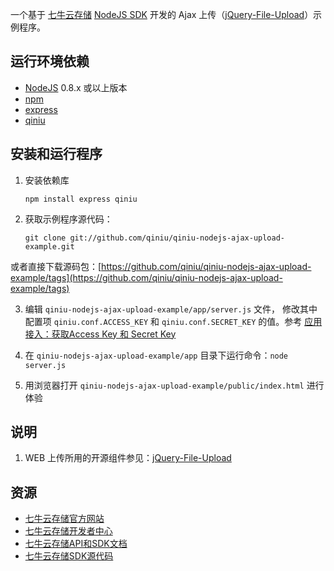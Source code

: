 
一个基于 [七牛云存储](http://www.qiniutek.com) [NodeJS SDK](https://github.com/qiniu/nodejs-sdk) 开发的 Ajax 上传（[jQuery-File-Upload](http://blueimp.github.com/jQuery-File-Upload/)）示例程序。

## 运行环境依赖

- [NodeJS](http://nodejs.org/) 0.8.x 或以上版本
- [npm](http://npmjs.org/)
- [express](http://expressjs.com/)
- [qiniu](http://search.npmjs.org/#/qiniu)

## 安装和运行程序

1. 安装依赖库

    `npm install express qiniu`

2. 获取示例程序源代码：

    `git clone git://github.com/qiniu/qiniu-nodejs-ajax-upload-example.git`

或者直接下载源码包：[https://github.com/qiniu/qiniu-nodejs-ajax-upload-example/tags](https://github.com/qiniu/qiniu-nodejs-ajax-upload-example/tags)

3. 编辑 `qiniu-nodejs-ajax-upload-example/app/server.js` 文件， 修改其中配置项 `qiniu.conf.ACCESS_KEY` 和 `qiniu.conf.SECRET_KEY` 的值。参考 [应用接入：获取Access Key 和 Secret Key](http://docs.qiniutek.com/v2/api/auth/#app-access)

4. 在 `qiniu-nodejs-ajax-upload-example/app` 目录下运行命令：`node server.js`

5. 用浏览器打开 `qiniu-nodejs-ajax-upload-example/public/index.html` 进行体验

## 说明

1. WEB 上传所用的开源组件参见：[jQuery-File-Upload](https://github.com/blueimp/jQuery-File-Upload)

## 资源

- [七牛云存储官方网站](http://www.qiniutek.com)
- [七牛云存储开发者中心](https://dev.qiniutek.com)
- [七牛云存储API和SDK文档](http://docs.qiniutek.com)
- [七牛云存储SDK源代码](https://github.com/qiniu)